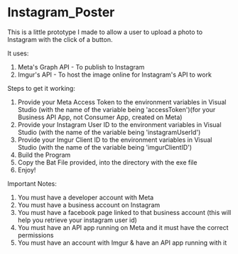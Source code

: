 # Instagram_Poster

This is a little prototype I made to allow a user to upload a photo to Instagram with the click of a button.

It uses:
1. Meta's Graph API - To publish to Instagram
2. Imgur's API - To host the image online for Instagram's API to work

Steps to get it working:
1. Provide your Meta Access Token to the environment variables in Visual Studio (with the name of the variable being 'accessToken')(for your Business API App, not Consumer App, created on Meta)
2. Provide your Instagram User ID to the environment variables in Visual Studio (with the name of the variable being 'instagramUserId')
3. Provide your Imgur Client ID to the environment variables in Visual Studio (with the name of the variable being 'imgurClientID')
4. Build the Program
5. Copy the Bat File provided, into the directory with the exe file
6. Enjoy!

Important Notes:
1. You must have a developer account with Meta
2. You must have a business account on Instagram
3. You must have a facebook page linked to that business account (this will help you retrieve your instagram user id)
4. You must have an API app running on Meta and it must have the correct permissions
5. You must have an account with Imgur & have an API app running with it

